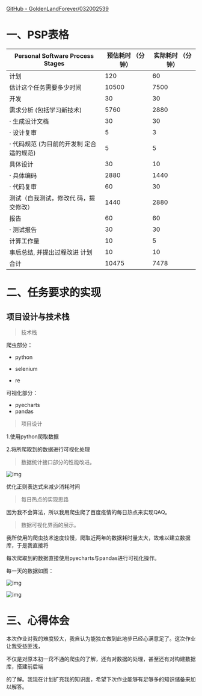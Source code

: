  [GitHub - GoldenLandForever/032002539](https://github.com/GoldenLandForever/032002539)

# 一、PSP表格

| Personal Software Process Stages         | 预估耗时 （分钟） | 实际耗时 （分钟） |
| ---------------------------------------- | ----------------- | ----------------- |
| 计划                                     | 120               | 60                |
| 估计这个任务需要多少时间                 | 10500             | 7500              |
| 开发                                     | 30                | 30                |
| 需求分析 (包括学习新技术)                | 5760              | 2880              |
| · 生成设计文档                           | 30                | 30                |
| · 设计复审                               | 5                 | 3                 |
| · 代码规范 (为目前的开发制 定合适的规范) | 5                 | 5                 |
| 具体设计                                 | 30                | 10                |
| · 具体编码                               | 2880              | 1440              |
| · 代码复审                               | 60                | 30                |
| 测试（自我测试，修改代 码，提交修改）    | 1440              | 2880              |
| 报告                                     | 60                | 60                |
| · 测试报告                               | 30                | 30                |
| 计算工作量                               | 10                | 5                 |
| 事后总结, 并提出过程改进 计划            | 10                | 10                |
| 合计                                     | 10475             | 7478              |

# 二、任务要求的实现

## 项目设计与技术栈

> 技术栈

爬虫部分：

- python

- selenium

- re

  

可视化部分：

- pyecharts
- pandas

> 项目设计

1.使用python爬取数据

2.将所爬取到的数据进行可视化处理

> 数据统计接口部分的性能改进。



![img](https://img-blog.csdnimg.cn/be1b03fbc5d54eda9bbfff15c6969296.png)![点击并拖拽以移动](data:image/gif;base64,R0lGODlhAQABAPABAP///wAAACH5BAEKAAAALAAAAAABAAEAAAICRAEAOw==)



优化正则表达式来减少消耗时间

> 每日热点的实现思路

因为我不会算法，所以我用爬虫爬了百度疫情的每日热点来实现QAQ。

> 数据可视化界面的展示。

我所使用的爬虫技术速度较慢，爬取近两年的数据耗时量太大，故难以建立数据库，于是我直接将

每次爬取到的数据直接使用pyecharts与pandas进行可视化操作。

每一天的数据如图：

![img](https://img-blog.csdnimg.cn/a775a269e1b941e195195e6d3abd6ddc.png)![点击并拖拽以移动](data:image/gif;base64,R0lGODlhAQABAPABAP///wAAACH5BAEKAAAALAAAAAABAAEAAAICRAEAOw==)

 ![img](https://img-blog.csdnimg.cn/693fe945b782415cb5516e8e2d3c5f34.png)![点击并拖拽以移动](data:image/gif;base64,R0lGODlhAQABAPABAP///wAAACH5BAEKAAAALAAAAAABAAEAAAICRAEAOw==)



# 三、心得体会

本次作业对我的难度较大，我自认为能独立做到此地步已经心满意足了。这次作业让我受益匪浅，

不仅是对原本初一窍不通的爬虫的了解，还有对数据的处理，甚至还有对构建数据库，搭建前后端

的了解。我现在计划扩充我的知识面，希望下次作业能够有足够多的知识储备来加以解答。